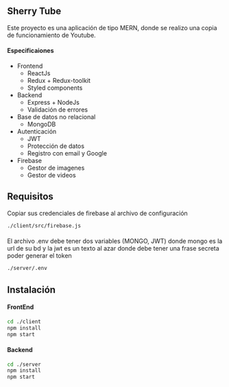 ## Sherry Tube
Este proyecto es una aplicación de tipo MERN, donde se realizo una copia de funcionamiento de Youtube.

#### Especificaiones
- Frontend
  - ReactJs
  - Redux + Redux-toolkit
  - Styled components
- Backend
  - Express + NodeJs
  - Validación de errores
- Base de datos no relacional
  - MongoDB
- Autenticación
  - JWT 
  - Protección de datos
  - Registro con email y Google 
- Firebase
  - Gestor de imagenes
  - Gestor de videos
  
## Requisitos
Copiar sus credenciales de firebase al archivo de configuración 
```bash
./client/src/firebase.js
```
#### 
El archivo .env debe tener dos variables (MONGO, JWT) donde mongo es la url de su bd y la jwt es un texto al azar donde debe tener una frase secreta poder generar el token 
```bash
./server/.env
```
## Instalación

#### FrontEnd
```bash
cd ./client
npm install 
npm start
```

#### Backend
 ```bash
cd ./server
npm install 
npm start
```